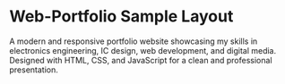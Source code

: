 # Web-Portfolio Sample Layout
A modern and responsive portfolio website showcasing my skills in electronics engineering, IC design, web development, and digital media. Designed with HTML, CSS, and JavaScript for a clean and professional presentation.
